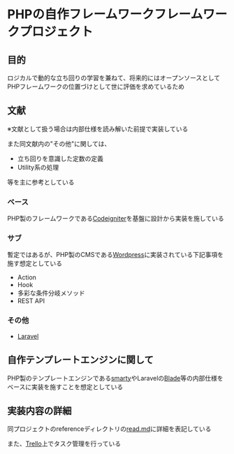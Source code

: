 # PHPの自作フレームワークフレームワークプロジェクト

## 目的

ロジカルで動的な立ち回りの学習を兼ねて、将来的にはオープンソースとしてPHPフレームワークの位置づけとして世に評価を求めているため

## 文献

※文献として扱う場合は内部仕様を読み解いた前提で実装している

また同文献内の"その他"に関しては、

- 立ち回りを意識した定数の定義
- Utility系の処理

等を主に参考としている

### ベース

PHP製のフレームワークである[Codeigniter](https://codeigniter.com/)を基盤に設計から実装を施している

### サブ

暫定ではあるが、PHP製のCMSである[Wordpress](https://ja.wordpress.org/)に実装されている下記事項を施す想定としている

- Action
- Hook
- 多彩な条件分岐メソッド
- REST API

### その他

- [Laravel](http://laravel.jp/)

## 自作テンプレートエンジンに関して

PHP製のテンプレートエンジンである[smarty](https://www.smarty.net/docsv2/ja/)やLaravelの[Blade](https://readouble.com/laravel/5.5/ja/blade.html)等の内部仕様をベースに実装を施すことを想定としている

## 実装内容の詳細

同プロジェクトのreferenceディレクトリの[read.md](https://github.com/huuyafwww/mine-php-fw/blob/master/reference/read.md)に詳細を表記している

また、[Trello](https://trello.com/b/Kr98OefW/php-mine-fw)上でタスク管理を行っている
